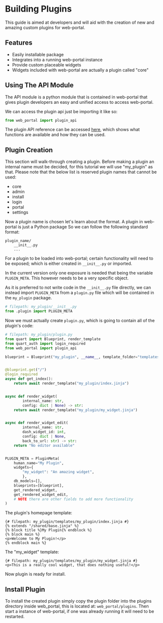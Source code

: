 # Building Plugins
This guide is aimed at developers and will aid with the creation of new and amazing custom plugins for web-portal.

## Features
- Easily installable package
- Integrates into a running web-portal instance
- Provide custom placeable widgets
- Widgets included with web-portal are actually a plugin called "core"

## Using The API Module
The API module is a python module that is contained in web-portal that gives plugin developers an easy and unified access to access web-portal.

We can access the plugin api just be importing it like so:

```python
from web_portal import plugin_api
```

The plugin API reference can be accessed [here](plugin-reference.md), which shows what functions are available and how they can be used.

## Plugin Creation
This section will walk-through creating a plugin. Before making a plugin an internal name must be decided, for this tutorial we will use "my_plugin" as that. Please note that the below list is reserved plugin names that cannot be used:

- core
- admin
- install
- login
- portal
- settings

Now a plugin name is chosen let's learn about the format. A plugin in web-portal is just a Python package So we can follow the following standard format:

```
plugin_name/
    __init__.py
    ...
```

For a plugin to be loaded into web-portal; certain functionality will need to be exposed; which is either created in `__init__.py` or imported.

In the current version only one exposure is needed that being the variable `PLUGIN_META`. This however needs to be a very specific object.

As it is preferred to not write code in the `__init__.py` file directly, we can instead import `PLUGIN_META` from a `plugin.py` file which will be contained in the `my_plugin` package.

```python
# filepath: my_plugin/__init__.py
from .plugin import PLUGIN_META
```

Now we must actually create `plugin.py`, which is going to contain all of the plugin's code:

```python
# filepath: my_plugin/plugin.py
from quart import Blueprint, render_template
from quart_auth import login_required
from web_portal import plugin_api

blueprint = Blueprint("my_plugin", __name__, template_folder="templates")


@blueprint.get("/")
@login_required
async def get_index():
    return await render_template("my_plugin/index.jinja")


async def render_widget(
        internal_name: str,
        config: dict | None) -> str:
    return await render_template("my_plugin/my_widget.jinja")


async def render_widget_edit(
        internal_name: str,
        dash_widget_id: int,
        config: dict | None,
        back_to_url: str) -> str:
    return "No editor available"


PLUGIN_META = PluginMeta(
    human_name="My Plugin",
    widgets={
        "my_widget": "An amazing widget",
        },
    db_models=[],
    blueprints=[blueprint],
    get_rendered_widget,
    get_rendered_widget_edit,
    # NOTE there are other fields to add more functionality
)

```

The plugin's homepage template:

```jinja
{# filepath: my_plugin/templates/my_plugin/index.jinja #}
{% extends "/shared/base.jinja" %}
{% block title %}My Plugin{% endblock %}
{% block main %}
<p>Welcome to My Plugin!</p>
{% endblock main %}
```

The "my_widget" template:

```jinja
{# filepath: my_plugin/templates/my_plugin/my_widget.jinja #}
<p>This is a really cool widget, that does nothing useful!</p>
```

Now plugin is ready for install.

## Install Plugin
To install the created plugin simply copy the plugin folder into the plugins directory inside web_portal, this is located at: `web_portal/plugins`. Then start a instance of web-portal, if one was already running it will need to be restarted.
